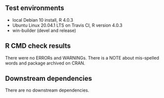 ## Test environments
* local Debian 10 install, R 4.0.3
* Ubuntu Linux 20.04.1 LTS on Travis CI, R version 4.0.3
* win-builder (devel and release)

## R CMD check results
There were no ERRORs and WARNINGs.
There is a NOTE about mis-spelled words and package archived on CRAN.

## Downstream dependencies
There are no downstream dependencies.
